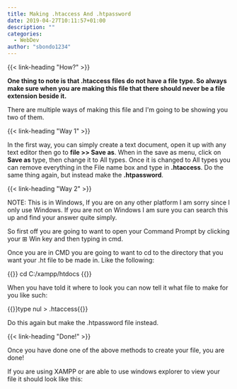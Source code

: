 ```yaml
---
title: Making .htaccess And .htpassword
date: 2019-04-27T10:11:57+01:00
description: ""
categories:
  - WebDev
author: "sbondo1234"
---
```


{{< link-heading "How?" >}}

**One thing to note is that .htaccess files do not have a file type. So always make sure when you are making this file that there should never be a file extension beside it.**

There are multiple ways of making this file and I'm going to be showing you two of them.

{{< link-heading "Way 1" >}}

In the first way, you can simply create a text document, open it up with any text editor then go to **file >> Save as**. When in the save as menu, click on **Save as** type, then change it to All types. Once it is changed to All types you can remove everything in the File name box and type in **.htaccess**. Do the same thing again, but instead make the **.htpassword**.

{{< link-heading "Way 2" >}}

NOTE: This is in Windows, If you are on any other platform I am sorry since I only use Windows. If you are not on Windows I am sure you can search this up and find your answer quite simply.

So first off you are going to want to open your Command Prompt by clicking your ⊞ Win key and then typing in cmd.

Once you are in CMD you are going to want to cd to the directory that you want your .ht file to be made in. Like the following:

{{<highlight Apache>}}
cd C:/xampp/htdocs
{{</highlight>}}

When you have told it where to look you can now tell it what file to make for you like such:

{{<highlight Apache>}}type nul > .htaccess{{</highlight>}}

Do this again but make the .htpassword file instead.

{{< link-heading "Done!" >}}

Once you have done one of the above methods to create your file, you are done!

If you are using XAMPP or are able to use windows explorer to view your file it should look like this:
